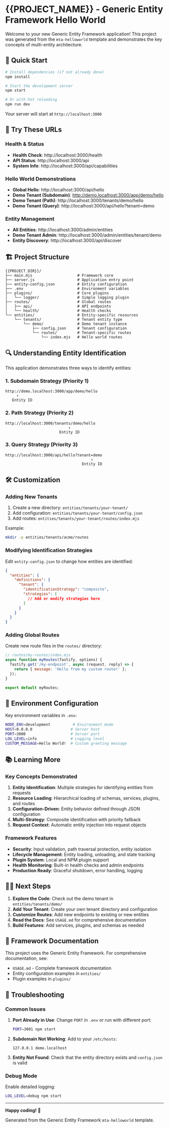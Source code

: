 # {{PROJECT_NAME}} - Generic Entity Framework Hello World

Welcome to your new Generic Entity Framework application! This project was generated from the `mta-helloworld` template and demonstrates the key concepts of multi-entity architecture.

## 🚀 Quick Start

```bash
# Install dependencies (if not already done)
npm install

# Start the development server
npm start

# Or with hot reloading
npm run dev
```

Your server will start at `http://localhost:3000`

## 🎯 Try These URLs

### Health & Status
- **Health Check**: http://localhost:3000/health
- **API Status**: http://localhost:3000/api
- **System Info**: http://localhost:3000/api/capabilities

### Hello World Demonstrations
- **Global Hello**: http://localhost:3000/api/hello
- **Demo Tenant (Subdomain)**: http://demo.localhost:3000/app/demo/hello
- **Demo Tenant (Path)**: http://localhost:3000/tenants/demo/hello
- **Demo Tenant (Query)**: http://localhost:3000/api/hello?tenant=demo

### Entity Management
- **All Entities**: http://localhost:3000/admin/entities
- **Demo Tenant Admin**: http://localhost:3000/admin/entities/tenant/demo
- **Entity Discovery**: http://localhost:3000/api/discover

## 🏗️ Project Structure

```
{{PROJECT_DIR}}/
├── main.mjs                    # Framework core
├── server.js                   # Application entry point
├── entity-config.json          # Entity configuration
├── .env                        # Environment variables
├── plugins/                    # Core plugins
│   └── logger/                 # Simple logging plugin
├── routes/                     # Global routes
│   ├── api/                    # API endpoints
│   └── health/                 # Health checks
└── entities/                   # Entity-specific resources
    └── tenants/                # Tenant entity type
        └── demo/               # Demo tenant instance
            ├── config.json     # Tenant configuration
            └── routes/         # Tenant-specific routes
                └── index.mjs   # Hello world routes
```

## 🔍 Understanding Entity Identification

This application demonstrates three ways to identify entities:

### 1. Subdomain Strategy (Priority 1)
```
http://demo.localhost:3000/app/demo/hello
     ↑
   Entity ID
```

### 2. Path Strategy (Priority 2)
```
http://localhost:3000/tenants/demo/hello
                            ↑
                        Entity ID
```

### 3. Query Strategy (Priority 3)
```
http://localhost:3000/api/hello?tenant=demo
                                      ↑
                                  Entity ID
```

## 🛠️ Customization

### Adding New Tenants

1. Create a new directory: `entities/tenants/your-tenant/`
2. Add configuration: `entities/tenants/your-tenant/config.json`
3. Add routes: `entities/tenants/your-tenant/routes/index.mjs`

Example:
```bash
mkdir -p entities/tenants/acme/routes
```

### Modifying Identification Strategies

Edit `entity-config.json` to change how entities are identified:

```json
{
  "entities": {
    "definitions": {
      "tenant": {
        "identificationStrategy": "composite",
        "strategies": [
          // Add or modify strategies here
        ]
      }
    }
  }
}
```

### Adding Global Routes

Create new route files in the `routes/` directory:

```javascript
// routes/my-routes/index.mjs
async function myRoutes(fastify, options) {
  fastify.get('/my-endpoint', async (request, reply) => {
    return { message: 'Hello from my custom route!' };
  });
}

export default myRoutes;
```

## 🔧 Environment Configuration

Key environment variables in `.env`:

```bash
NODE_ENV=development          # Environment mode
HOST=0.0.0.0                 # Server host
PORT=3000                    # Server port
LOG_LEVEL=info               # Logging level
CUSTOM_MESSAGE=Hello World!  # Custom greeting message
```

## 📚 Learning More

### Key Concepts Demonstrated

1. **Entity Identification**: Multiple strategies for identifying entities from requests
2. **Resource Loading**: Hierarchical loading of schemas, services, plugins, and routes
3. **Configuration-Driven**: Entity behavior defined through JSON configuration
4. **Multi-Strategy**: Composite identification with priority fallback
5. **Request Context**: Automatic entity injection into request objects

### Framework Features

- **Security**: Input validation, path traversal protection, entity isolation
- **Lifecycle Management**: Entity loading, unloading, and state tracking
- **Plugin System**: Local and NPM plugin support
- **Health Monitoring**: Built-in health checks and admin endpoints
- **Production Ready**: Graceful shutdown, error handling, logging

## 🏃‍♂️ Next Steps

1. **Explore the Code**: Check out the demo tenant in `entities/tenants/demo/`
2. **Add Your Tenant**: Create your own tenant directory and configuration
3. **Customize Routes**: Add new endpoints to existing or new entities
4. **Read the Docs**: See `USAGE.md` for comprehensive documentation
5. **Build Features**: Add services, plugins, and schemas as needed

## 🤝 Framework Documentation

This project uses the Generic Entity Framework. For comprehensive documentation, see:
- `USAGE.md` - Complete framework documentation
- Entity configuration examples in `entities/`
- Plugin examples in `plugins/`

## 🐛 Troubleshooting

### Common Issues

1. **Port Already in Use**: Change `PORT` in `.env` or run with different port:
   ```bash
   PORT=3001 npm start
   ```

2. **Subdomain Not Working**: Add to your `/etc/hosts`:
   ```
   127.0.0.1 demo.localhost
   ```

3. **Entity Not Found**: Check that the entity directory exists and `config.json` is valid

### Debug Mode

Enable detailed logging:
```bash
LOG_LEVEL=debug npm start
```

---

**Happy coding!** 🎉

Generated from the Generic Entity Framework `mta-helloworld` template.